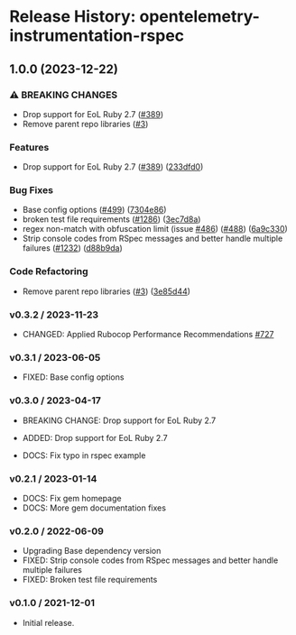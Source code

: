 # Release History: opentelemetry-instrumentation-rspec

## 1.0.0 (2023-12-22)


### ⚠ BREAKING CHANGES

* Drop support for EoL Ruby 2.7 ([#389](https://github.com/open-telemetry/opentelemetry-ruby-contrib/issues/389))
* Remove parent repo libraries ([#3](https://github.com/open-telemetry/opentelemetry-ruby-contrib/issues/3))

### Features

* Drop support for EoL Ruby 2.7 ([#389](https://github.com/open-telemetry/opentelemetry-ruby-contrib/issues/389)) ([233dfd0](https://github.com/open-telemetry/opentelemetry-ruby-contrib/commit/233dfd0dae81346e9687090f9d8dfb85215e0ba7))


### Bug Fixes

* Base config options ([#499](https://github.com/open-telemetry/opentelemetry-ruby-contrib/issues/499)) ([7304e86](https://github.com/open-telemetry/opentelemetry-ruby-contrib/commit/7304e86e9a3beba5c20f790b256bbb54469411ca))
* broken test file requirements ([#1286](https://github.com/open-telemetry/opentelemetry-ruby-contrib/issues/1286)) ([3ec7d8a](https://github.com/open-telemetry/opentelemetry-ruby-contrib/commit/3ec7d8a456dbd3c9bbad7b397a3da8b8a311d8e3))
* regex non-match with obfuscation limit (issue [#486](https://github.com/open-telemetry/opentelemetry-ruby-contrib/issues/486)) ([#488](https://github.com/open-telemetry/opentelemetry-ruby-contrib/issues/488)) ([6a9c330](https://github.com/open-telemetry/opentelemetry-ruby-contrib/commit/6a9c33088c6c9f39b2bc30247a3ed825553c07d4))
* Strip console codes from RSpec messages and better handle multiple failures ([#1232](https://github.com/open-telemetry/opentelemetry-ruby-contrib/issues/1232)) ([d88b9da](https://github.com/open-telemetry/opentelemetry-ruby-contrib/commit/d88b9dae65e96384ce65b8131d772e58f7a889e2))


### Code Refactoring

* Remove parent repo libraries ([#3](https://github.com/open-telemetry/opentelemetry-ruby-contrib/issues/3)) ([3e85d44](https://github.com/open-telemetry/opentelemetry-ruby-contrib/commit/3e85d4436d338f326816c639cd2087751c63feb1))

### v0.3.2 / 2023-11-23

* CHANGED: Applied Rubocop Performance Recommendations [#727](https://github.com/open-telemetry/opentelemetry-ruby-contrib/pull/727)

### v0.3.1 / 2023-06-05

* FIXED: Base config options 

### v0.3.0 / 2023-04-17

* BREAKING CHANGE: Drop support for EoL Ruby 2.7 

* ADDED: Drop support for EoL Ruby 2.7 
* DOCS: Fix typo in rspec example 

### v0.2.1 / 2023-01-14

* DOCS: Fix gem homepage 
* DOCS: More gem documentation fixes 

### v0.2.0 / 2022-06-09

* Upgrading Base dependency version
* FIXED: Strip console codes from RSpec messages and better handle multiple failures 
* FIXED: Broken test file requirements 

### v0.1.0 / 2021-12-01

* Initial release.
